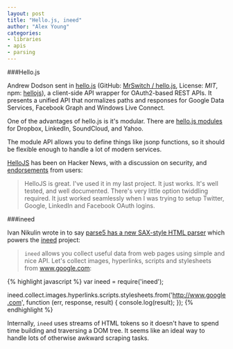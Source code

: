 ```yaml
---
layout: post
title: "Hello.js, ineed"
author: "Alex Young"
categories:
- libraries
- apis
- parsing
---
```


###Hello.js

Andrew Dodson sent in [hello.js](http://adodson.com/hello.js/#hellojs) (GitHub: [MrSwitch / hello.js](https://github.com/MrSwitch/hello.js), License: _MIT_, npm: [hellojs](https://www.npmjs.org/package/hellojs)), a client-side API wrapper for OAuth2-based REST APIs.  It presents a unified API that normalizes paths and responses for Google Data Services, Facebook Graph and Windows Live Connect.

One of the advantages of hello.js is it's modular.  There are [hello.js modules](http://adodson.com/hello.js/modules.html#hellojs-already-has-you-connected) for Dropbox, LinkedIn, SoundCloud, and Yahoo.

The module API allows you to define things like jsonp functions, so it should be flexible enough to handle a lot of modern services.

[HelloJS](https://news.ycombinator.com/item?id=8300112) has been on Hacker News, with a discussion on security, and [endorsements](https://news.ycombinator.com/item?id=8300751) from users:

> HelloJS is great. I've used it in my last project. It just works. It's well tested, and well documented. There's very little option twiddling required. It just worked seamlessly when I was trying to setup Twitter, Google, LinkedIn and Facebook OAuth logins.

###ineed

Ivan Nikulin wrote in to say [parse5 has a new SAX-style HTML parser](https://github.com/inikulin/parse5#class-simpleapiparser) which powers the [ineed](https://github.com/inikulin/ineed) project:

> `ineed` allows you collect useful data from web pages using simple and nice API. Let's collect images, hyperlinks, scripts and stylesheets from www.google.com:

{% highlight javascript %}
var ineed = require('ineed');

ineed.collect.images.hyperlinks.scripts.stylesheets.from('http://www.google.com',
  function (err, response, result) {
    console.log(result);
  });
{% endhighlight %}

Internally, `ineed` uses streams of HTML tokens so it doesn't have to spend time building and traversing a DOM tree.  It seems like an ideal way to handle lots of otherwise awkward scraping tasks.
